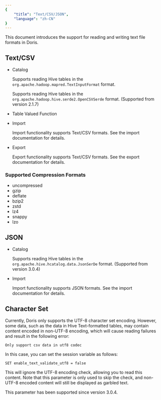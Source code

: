 ```yaml
---
{
    "title": "Text/CSV/JSON",
    "language": "zh-CN"
}
---
```


<!--
Licensed to the Apache Software Foundation (ASF) under one
or more contributor license agreements.  See the NOTICE file
distributed with this work for additional information
regarding copyright ownership.  The ASF licenses this file
to you under the Apache License, Version 2.0 (the
"License"); you may not use this file except in compliance
with the License.  You may obtain a copy of the License at

  http://www.apache.org/licenses/LICENSE-2.0

Unless required by applicable law or agreed to in writing,
software distributed under the License is distributed on an
"AS IS" BASIS, WITHOUT WARRANTIES OR CONDITIONS OF ANY
KIND, either express or implied.  See the License for the
specific language governing permissions and limitations
under the License.
-->

This document introduces the support for reading and writing text file formats in Doris.

## Text/CSV

* Catalog

  Supports reading Hive tables in the `org.apache.hadoop.mapred.TextInputFormat` format.

  Supports reading Hive tables in the `org.apache.hadoop.hive.serde2.OpenCSVSerde` format. (Supported from version 2.1.7)

* Table Valued Function

* Import

  Import functionality supports Text/CSV formats. See the import documentation for details.

* Export

  Export functionality supports Text/CSV formats. See the export documentation for details.

### Supported Compression Formats

* uncompressed
* gzip
* deflate
* bzip2
* zstd
* lz4
* snappy
* lzo

## JSON

* Catalog

  Supports reading Hive tables in the `org.apache.hive.hcatalog.data.JsonSerDe` format. (Supported from version 3.0.4)

* Import

  Import functionality supports JSON formats. See the import documentation for details.

## Character Set

Currently, Doris only supports the UTF-8 character set encoding. However, some data, such as the data in Hive Text-formatted tables, may contain content encoded in non-UTF-8 encoding, which will cause reading failures and result in the following error:

```text
Only support csv data in utf8 codec
```

In this case, you can set the session variable as follows:

```text
SET enable_text_validate_utf8 = false
```

This will ignore the UTF-8 encoding check, allowing you to read this content. Note that this parameter is only used to skip the check, and non-UTF-8 encoded content will still be displayed as garbled text.

This parameter has been supported since version 3.0.4.

